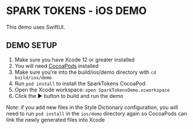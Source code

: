 # SPARK TOKENS - iOS DEMO

This demo uses SwiftUI.

## DEMO SETUP

1. Make sure you have Xcode 12 or greater installed
2. You will need [CocoaPods](https://cocoapods.org/) installed
3. Make sure you're into the build/ios/demo directory with `cd build/ios/demo`
4. Run `pod install` to install the SparkTokens CocoaPod
5. Open the Xcode workspace: `open SparkTokensDemo.xcworkspace`
6. Click the ▶️ button to build and run the demo

Note: if you add new files in the Style Dictionary configuration, you will need to run `pod install` in the `ios/demo` directory again so CocoaPods can link the newly generated files into Xcode
